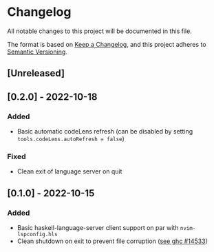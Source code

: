 # Changelog
All notable changes to this project will be documented in this file.

The format is based on [Keep a Changelog](https://keepachangelog.com/en/1.0.0/),
and this project adheres to [Semantic Versioning](https://semver.org/spec/v2.0.0.html).

## [Unreleased]

## [0.2.0] - 2022-10-18
### Added
- Basic automatic codeLens refresh (can be disabled by setting `tools.codeLens.autoRefresh = false`)
### Fixed
- Clean exit of language server on quit 

## [0.1.0] - 2022-10-15
### Added
- Basic haskell-language-server client support on par with `nvim-lspconfig.hls`
- Clean shutdown on exit to prevent file corruption ([see ghc #14533](https://gitlab.haskell.org/ghc/ghc/-/issues/14533))
